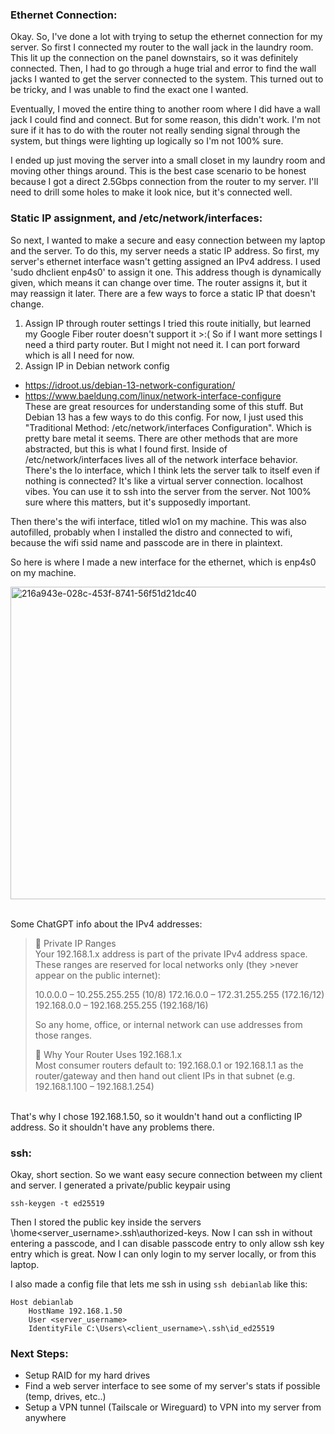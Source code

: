<h3>Ethernet Connection:</h3>
<p>
Okay. So, I've done a lot with trying to setup the ethernet connection for my server.
So first I connected my router to the wall jack in the laundry room. This lit up the connection on the panel downstairs, so it was definitely connected. Then, I had to go through a huge trial and error to find the wall jacks I wanted to get the server connected to the system. This turned out to be tricky, and I was unable to find the exact one I wanted.

Eventually, I moved the entire thing to another room where I did have a wall jack I could find and connect. But for some reason, this didn't work. I'm not sure if it has to do with the router not really sending signal through the system, but things were lighting up logically so I'm not 100% sure.

I ended up just moving the server into a small closet in my laundry room and moving other things around. This is the best case scenario to be honest because I got a direct 2.5Gbps connection from the router to my server. I'll need to drill some holes to make it look nice, but it's connected well.
</p>

<h3>Static IP assignment, and /etc/network/interfaces:</h3>

So next, I wanted to make a secure and easy connection between my laptop and the server. To do this, my server needs a static IP address. So first, my server's ethernet interface wasn't getting assigned an IPv4 address. I used 'sudo dhclient enp4s0' to assign it one. This address though is dynamically given, which means it can change over time. The router assigns it, but it may reassign it later. There are a few ways to force a static IP that doesn't change.

1. Assign IP through router settings
  I tried this route initially, but learned my Google Fiber router doesn't support it >:( So if I want more settings I need a third party router. But I might not need it. I can port forward which is all I need for now.
2. Assign IP in Debian network config
- https://idroot.us/debian-13-network-configuration/ 
- https://www.baeldung.com/linux/network-interface-configure 
<br>These are great resources for understanding some of this stuff. But Debian 13 has a few ways to do this config.
For now, I just used this "Traditional Method: /etc/network/interfaces Configuration". Which is pretty bare metal it seems. There are other methods that are more abstracted, but this is what I found first. Inside of /etc/network/interfaces lives all of the network interface behavior. There's the lo interface, which I think lets the server talk to itself even if nothing is connected? It's like a virtual server connection. localhost vibes. You can use it to ssh into the server from the server. Not 100% sure where this matters, but it's supposedly important.

Then there's the wifi interface, titled wlo1 on my machine. This was also autofilled, probably when I installed the distro and connected to wifi, because the wifi ssid name and passcode are in there in plaintext.

So here is where I made a new interface for the ethernet, which is enp4s0 on my machine.

<img width="1500" height="500" alt="216a943e-028c-453f-8741-56f51d21dc40" src="https://github.com/user-attachments/assets/91012b9b-5379-45ce-a8e1-7a2d32ffd2ea" />


<br>Some ChatGPT info about the IPv4 addresses:
<br>
>🔹 Private IP Ranges<br>
>Your 192.168.1.x address is part of the private IPv4 address space. These ranges are reserved for local networks only (they >never appear on the public internet):
>
>10.0.0.0 – 10.255.255.255 (10/8)
>172.16.0.0 – 172.31.255.255 (172.16/12)
>192.168.0.0 – 192.168.255.255 (192.168/16)
>
>So any home, office, or internal network can use addresses from those ranges.
>
>🔹 Why Your Router Uses 192.168.1.x<br>
>Most consumer routers default to:
>192.168.0.1 or 192.168.1.1 as the router/gateway
>and then hand out client IPs in that subnet (e.g. 192.168.1.100 – 192.168.1.254)

<br>That's why I chose 192.168.1.50, so it wouldn't hand out a conflicting IP address. So it shouldn't have any problems there.



<h3>ssh:</h3>

Okay, short section. So we want easy secure connection between my client and server. I generated a private/public keypair using

`ssh-keygen -t ed25519`

Then I stored the public key inside the servers \home\<server_username>\.ssh\authorized-keys. Now I can ssh in without entering a passcode, and I can disable passcode entry to only allow ssh key entry which is great. Now I can only login to my server locally, or from this laptop.

I also made a config file that lets me ssh in using `ssh debianlab` like this:

```
Host debianlab
    HostName 192.168.1.50
    User <server_username>
    IdentityFile C:\Users\<client_username>\.ssh\id_ed25519
```

<h3>Next Steps:</h3>

- Setup RAID for my hard drives
- Find a web server interface to see some of my server's stats if possible (temp, drives, etc..)
- Setup a VPN tunnel (Tailscale or Wireguard) to VPN into my server from anywhere



